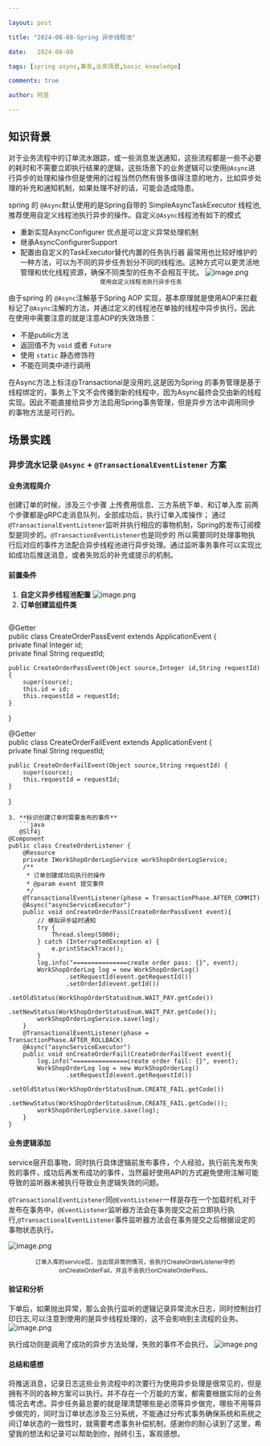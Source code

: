 ```yaml
---

layout: post

title: "2024-08-08-Spring 异步线程池"

date:   2024-08-08

tags: [spring async,事务,业务场景,basic knowledge]

comments: true

author: 阿昱

---
```



## 知识背景

对于业务流程中的订单流水跟踪，或一些消息发送通知，这些流程都是一些不必要的耗时和不需要立即执行结果的逻辑，这些场景下的业务逻辑可以使用`@Async`进行异步的处理和操作但是使用的过程当然仍然有很多值得注意的地方，比如异步处理的补充和通知机制，如果处理不好的话，可能会造成隐患。

spring 的 `@Async`默认使用的是Spring自带的 SimpleAsyncTaskExecutor 线程池,推荐使用自定义线程池执行异步的操作。自定义`@Async`线程池有如下的模式
- 重新实现AsyncConfigurer
  优点是可以定义异常处理机制
- 继承AsyncConfigurerSupport
- 配置由自定义的TaskExecutor替代内置的任务执行器
  最常用也比较好维护的一种方法，可以为不同的异步任务划分不同的线程池。这种方式可以更灵活地管理和优化线程资源，确保不同类型的任务不会相互干扰。
  ![image.png](https://s2.loli.net/2024/08/08/aEFBZIrunvl6i5t.png)
   <center><sub>使用自定义线程池执行异步任务</sub></center>

由于spring 的 `@Async`注解基于Spring AOP 实现，基本原理就是使用AOP来拦截标记了`@Async`注解的方法，并通过定义的线程池在单独的线程中异步执行。因此在使用中需要注意的就是注意AOP的失效场景：
- 不是public方法
- 返回值不为 `void` 或者 `Future`
- 使用 `static` 静态修饰符
- 不能在同类中进行调用

在Async方法上标注@Transactional是没用的,这是因为Spring 的事务管理是基于线程绑定的，事务上下文不会传播到新的线程中，因为Async最终会交由新的线程实现。因此不能直接给异步方法启用Spring事务管理，但是异步方法中调用同步的事物方法是可行的。

## 场景实践

### 异步流水记录  `@Async` + `@TransactionalEventListener` 方案

#### 业务流程简介

创建订单的时候，涉及三个步骤 上传费用信息、三方系统下单、和订单入库
前两个步骤都是gRPC走消息队列，全部成功后，执行订单入库操作；
通过`@TransactionalEventListener`监听并执行相应的事物机制，Spring的发布订阅模型是同步的。`@TransactionEventListener`也是同步的
所以需要同时处理事物执行后对应的事件方法配合异步线程池进行异步处理。通过监听事务事件可以实现比如成功后推送消息，或者失败后的补充或提示的机制。

#### 前置条件

1. **自定义异步线程池配置**
   ![image.png](https://s2.loli.net/2024/08/08/D8NtWOIEjnrwGJK.png)
2. **订单创建监组件类**
   ```java
@Getter  
public class CreateOrderPassEvent extends ApplicationEvent {  
    private final Integer id;  
    private final String requestId;  
  
    public CreateOrderPassEvent(Object source,Integer id,String requestId) {  
        super(source);  
        this.id = id;  
        this.requestId = requestId;  
    }  
}

@Getter  
public class CreateOrderFailEvent extends ApplicationEvent {  
    private final String requestId;  
  
    public CreateOrderFailEvent(Object source,String requestId) {  
        super(source);  
        this.requestId = requestId;  
    }  
}
```
3. **标识创建订单时需要发布的事件**
   ```java
   @Slf4j  
@Component  
public class CreateOrderListener {  
    @Resource  
    private IWorkShopOrderLogService workShopOrderLogService;  
    /**  
     * 订单创建成功后执行的操作  
     * @param event 提交事件  
     */  
    @TransactionalEventListener(phase = TransactionPhase.AFTER_COMMIT)  
    @Async("asyncServiceExecutor")  
    public void onCreateOrderPass(CreateOrderPassEvent event){  
        // 模拟异步延时通知  
        try {  
            Thread.sleep(5000);  
        } catch (InterruptedException e) {  
            e.printStackTrace();  
        }  
        log.info("===============create order pass: {}", event);  
        WorkShopOrderLog log = new WorkShopOrderLog()  
                .setRequestId(event.getRequestId())  
                .setOrderId(event.getId())  
                .setOldStatus(WorkShopOrderStatusEnum.WAIT_PAY.getCode())  
                .setNewStatus(WorkShopOrderStatusEnum.WAIT_PAY.getCode());  
        workShopOrderLogService.save(log);  
    }  
    @TransactionalEventListener(phase = TransactionPhase.AFTER_ROLLBACK)  
    @Async("asyncServiceExecutor")  
    public void onCreateOrderFail(CreateOrderFailEvent event){  
        log.info("===============create order fail: {}", event);  
        WorkShopOrderLog log = new WorkShopOrderLog()  
                .setRequestId(event.getRequestId())  
                .setOldStatus(WorkShopOrderStatusEnum.CREATE_FAIL.getCode())  
                .setNewStatus(WorkShopOrderStatusEnum.CREATE_FAIL.getCode());  
        workShopOrderLogService.save(log);  
    }  
}
```

#### 业务逻辑添加

service层开启事物，同时执行具体逻辑前发布事件，个人经验，执行前先发布失败的事件，成功后再发布成功的事件，当然最好使用API的方式避免使用注解可能导致的监听器未被执行导致业务逻辑失效的问题。

`@TransactionalEventListener`同`@EventListener`一样是存在一个加载时机,对于发布在事务中，`@EventListener`监听器方法会在事务提交之前立即执行执行,`@TransactionalEventListener`事件监听器方法会在事务提交之后根据设定的事物状态执行。

![image.png](https://s2.loli.net/2024/08/08/Ftdj5OPVW2lspuQ.png)
 <center><sub>订单入库的service层，当出现异常的情况，会执行CreateOrderListener中的onCreateOrderFail，并且不会执行onCreateOrderPass。</sub></center>

#### 验证和分析
下单后，如果抛出异常，那么会执行监听的逻辑记录异常流水日志，同时控制台打印日志,可以注意到使用的是异步线程处理的，这不会影响到主流程的业务。
![image.png](https://s2.loli.net/2024/08/08/8plyt3RuIzCZgsx.png)

执行成功则是调用了成功的异步方法处理，失败的事件不会执行。
![image.png](https://s2.loli.net/2024/08/08/UyDwPpizQaVmXoH.png)

#### 总结和感想

将推送消息，记录日志这些业务流程中的次要行为使用异步处理是很常见的，但是拥有不同的各种方案可以执行。并不存在一个万能的方案，都需要根据实际的业务情况去考虑。异步任务最总要的就是理清楚哪些是必须等异步做完，哪些不用等异步做完的，同时当订单状态涉及三分系统，不能通过分布式事务确保系统和系统之间订单状态的一致性时，就需要考虑事务补偿机制，感谢你的耐心读到了这里，希望我的想法和记录可以帮助到你，抛砖引玉，客观感想。
